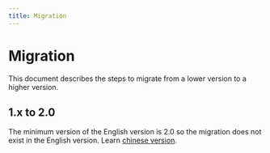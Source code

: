 ```yaml
---
title: Migration
---
```


# Migration

This document describes the steps to migrate from a lower version to a higher version.

## 1.x to 2.0

The minimum version of the English version is 2.0 so the migration does not exist in the English version. Learn [chinese version](https://cn.catlib.io).
